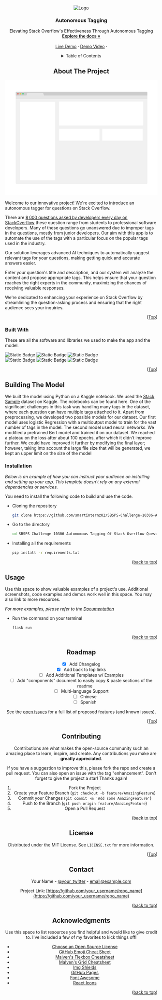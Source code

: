 <!-- Improved compatibility of back-to-top link: See: https://github.com/othneildrew/Best-README-Template/pull/73 -->
<a name="readme-top"></a>
<!--
*** Thanks for checking out the Best-README template. If you have a suggestion
*** That would make this better; please fork the repo and create a pull request
*** or open an issue with the tag "enhancement".
*** Don't forget to give the project a star!
*** Thanks again! Now go create something AMAZING! :D
-->



<!-- PROJECT SHIELDS -->
<!--
*** I'm using markdown "reference style" links for readability.
*** Reference links are  in brackets [ ] instead of parentheses ( ).
*** See the bottom of this document for the declaration of the reference variables
*** for contributors-url, forks-url, etc. This is an optional, concise syntax you may use.
*** https://www.markdownguide.org/basic-syntax/#reference-style-links

*** [![Contributors][contributors-shield]][contributors-url]
*** [![Forks][forks-shield]][forks-url]
*** [![Stargazers][stars-shield]][stars-url]
*** [![Issues][issues-shield]][issues-url]
*** [![MIT License][license-shield]][license-url]
*** [![LinkedIn][linkedin-shield]][linkedin-url]
-->


<!-- PROJECT LOGO -->
<br />
<div align="center">
  <a href="https://github.com/smartinternz02/SBSPS-Challenge-10306-Autonomous-Tagging-Of-Stack-Overflow-Questions">
    <img src="https://github.com/smartinternz02/SBSPS-Challenge-10306-Autonomous-Tagging-Of-Stack-Overflow-Questions/blob/b582f4f36ade4947bca1b033e1382ee349536f41/images/logo.png" alt="Logo">
  </a>

  <h3 align="center">Autonomous Tagging</h3>

  <p align="center">
    Elevating Stack Overflow's Effectiveness Through Autonomous Tagging
    <br />
    <a href="https://github.com/smartinternz02/SBSPS-Challenge-10306-Autonomous-Tagging-Of-Stack-Overflow-Questions"><strong>Explore the docs »</strong></a>
    <br />
    <br />
    <a href="https://researchengines.azurewebsites.net/">Live Demo</a>
    ·
    <a href="https://github.com/othneildrew/Best-README-Template/issues">Demo Video</a>
    ·<!--
    *** <a href="https://github.com/othneildrew/Best-README-Template/issues">Request Feature</a>
    >
  </p>
</div>



<!-- TABLE OF CONTENTS -->
<details align="left">
  <summary align="center">Table of Contents</summary>
  <ol>
    <li>
      <a href="#about-the-project">About The Project</a>
      <ul>
        <li><a href="#built-with">Built With</a></li>
      </ul>
    </li>
    <li>
      <a href="#getting-started">Building the Model</a>
      <ul>
        <li><a href="#installation">Installation</a></li>
      </ul>
    </li>
    <li><a href="#usage">Usage</a></li>
    <li><a href="#roadmap">Roadmap</a></li>
    <li><a href="#contributing">Contributing</a></li>
    <li><a href="#license">License</a></li>
    <li><a href="#contact">Contact</a></li>
    <li><a href="#acknowledgments">Acknowledgments</a></li>
  </ol>
</details>



<!-- ABOUT THE PROJECT -->
## About The Project

[![Product Name Screen Shot][product-screenshot]](https://example.com)
<div align="left">
Welcome to our innovative project! We're excited to introduce an autonomous tagger for questions on Stack Overflow.

There are [8,000 questions asked by developers every day on StackOverflow](https://stackoverflow.blog/2017/05/09/introducing-stack-overflow-trends/#:~:text=On%20a%20typical%20day%2C%20developers,run%20into%20in%20their%20work.) these question range from students to professional software developers. Many of these questions go unanswered due to improper tags in the questions, mostly from junior developers. Our aim with this app is to automate the use of the tags with a particular focus on the popular tags used in the industry.

Our solution leverages advanced AI techniques to automatically suggest relevant tags for your questions, making getting quick and accurate answers easier.

Enter your question's title and description, and our system will analyze the content and propose appropriate tags. This helps ensure that your question reaches the right experts in the community, maximizing the chances of receiving valuable responses.

We're dedicated to enhancing your experience on Stack Overflow by streamlining the question-asking process and ensuring that the right audience sees your inquiries.
</div>
<p align="right">(<a href="#readme-top">Top</a>)</p>


<div align="left">
  
### Built With

These are all the software and libraries we used to make the app and the model.

![Static Badge](https://img.shields.io/badge/Flask-blue?logo=Flask)
![Static Badge](https://img.shields.io/badge/Gradio-yellow?logo=gradio)
![Static Badge](https://img.shields.io/badge/pytorch-orange?logo=pytorch)
</br>
![Static Badge](https://img.shields.io/badge/hugging_face-yellow?logo=hugging%20face)
![Static Badge](https://img.shields.io/badge/kaggle-lightblue?logo=kaggle)
![Static Badge](https://img.shields.io/badge/JQuery-lightblue?logo=Jquery)
</div>
<p align="right">(<a href="#readme-top">Top</a>)</p>


<div align="left">
  
<!-- Building The model -->
## Building The Model

We built the model using Python on a Kaggle notebook. We used the [Stack Sample](https://www.kaggle.com/datasets/stackoverflow/stacksample) dataset on Kaggle. The notebooks can be found here. One of the significant challenges in this task was handling many tags in the dataset, where each question can have multiple tags attached to it. Apart from preprocessing, we developed two possible models for our dataset. Our first model uses logistic Regression with a multioutput model to train for the vast number of tags in the model. The second model used neural networks. We modified a pretrained Bert model and trained it on our dataset. We reached a plateau on the loss after about 100 epochs, after which it didn't improve further. We could have improved it further by modifying the final layer; however, taking into account the large file size that will be generated, we kept an upper limit on the size of the model
</div>

<div align="left">
  
### Installation

_Below is an example of how you can instruct your audience on installing and setting up your app. This template doesn't rely on any external dependencies or services._

You need to install the following code to build and use the code.
  
* Cloning the repository
  ```sh
  git clone https://github.com/smartinternz02/SBSPS-Challenge-10306-Autonomous-Tagging-Of-Stack-Overflow-Questions.git
  ```
* Go to the directory 
  ```sh
  cd SBSPS-Challenge-10306-Autonomous-Tagging-Of-Stack-Overflow-Questions
  ```
* Installing all the requirements
  ```sh
  pip install -r requirements.txt
  ```
</div>

<p align="right">(<a href="#readme-top">back to top</a>)</p>


<div align="left">
  
<!-- USAGE EXAMPLES -->
## Usage

Use this space to show valuable examples of a project's use. Additional screenshots, code examples and demos work well in this space. You may also link to more resources.

_For more examples, please refer to the [Documentation](https://example.com)_

* Run the command on your terminal
  ```sh
  flask run
  ```
</div>

<p align="right">(<a href="#readme-top">back to top</a>)</p>

<!-- ROADMAP -->
## Roadmap

- [x] Add Changelog
- [x] Add back to top links
- [ ] Add Additional Templates w/ Examples
- [ ] Add "components" document to easily copy & paste sections of the readme
- [ ] Multi-language Support
    - [ ] Chinese
    - [ ] Spanish

See the [open issues](https://github.com/othneildrew/Best-README-Template/issues) for a full list of proposed features (and known issues).

<p align="right">(<a href="#readme-top">Top</a>)</p>



<!-- CONTRIBUTING -->
## Contributing

Contributions are what makes the open-source community such an amazing place to learn, inspire, and create. Any contributions you make are **greatly appreciated**.

If you have a suggestion to improve this, please fork the repo and create a pull request. You can also open an issue with the tag "enhancement".
Don't forget to give the project a star! Thanks again!

1. Fork the Project
2. Create your Feature Branch (`git checkout -b feature/AmazingFeature`)
3. Commit your Changes (`git commit -m 'Add some AmazingFeature'`)
4. Push to the Branch (`git push origin feature/AmazingFeature`)
5. Open a Pull Request

<p align="right">(<a href="#readme-top">back to top</a>)</p>



<!-- LICENSE -->
## License

Distributed under the MIT License. See `LICENSE.txt` for more information.

<p align="right">(<a href="#readme-top">Top</a>)</p>



<!-- CONTACT -->
## Contact

Your Name - [@your_twitter](https://twitter.com/your_username) - email@example.com

Project Link: [https://github.com/your_username/repo_name](https://github.com/your_username/repo_name)

<p align="right">(<a href="#readme-top">back to top</a>)</p>



<!-- ACKNOWLEDGMENTS -->
## Acknowledgments

Use this space to list resources you find helpful and would like to give credit to. I've included a few of my favorites to kick things off!

* [Choose an Open Source License](https://choosealicense.com)
* [GitHub Emoji Cheat Sheet](https://www.webpagefx.com/tools/emoji-cheat-sheet)
* [Malven's Flexbox Cheatsheet](https://flexbox.malven.co/)
* [Malven's Grid Cheatsheet](https://grid.malven.co/)
* [Img Shields](https://shields.io)
* [GitHub Pages](https://pages.github.com)
* [Font Awesome](https://fontawesome.com)
* [React Icons](https://react-icons.github.io/react-icons/search)

<p align="right">(<a href="#readme-top">back to top</a>)</p>



<!-- MARKDOWN LINKS & IMAGES -->
<!-- https://www.markdownguide.org/basic-syntax/#reference-style-links -->
[contributors-shield]: https://img.shields.io/github/contributors/othneildrew/Best-README-Template.svg?style=for-the-badge
[contributors-url]: https://github.com/othneildrew/Best-README-Template/graphs/contributors
[forks-shield]: https://img.shields.io/github/forks/othneildrew/Best-README-Template.svg?style=for-the-badge
[forks-url]: https://github.com/othneildrew/Best-README-Template/network/members
[stars-shield]: https://img.shields.io/github/stars/othneildrew/Best-README-Template.svg?style=for-the-badge
[stars-url]: https://github.com/othneildrew/Best-README-Template/stargazers
[issues-shield]: https://img.shields.io/github/issues/othneildrew/Best-README-Template.svg?style=for-the-badge
[issues-url]: https://github.com/othneildrew/Best-README-Template/issues
[license-shield]: https://img.shields.io/github/license/othneildrew/Best-README-Template.svg?style=for-the-badge
[license-url]: https://github.com/othneildrew/Best-README-Template/blob/master/LICENSE.txt
[linkedin-shield]: https://img.shields.io/badge/-LinkedIn-black.svg?style=for-the-badge&logo=linkedin&colorB=555
[linkedin-url]: https://linkedin.com/in/othneildrew
[product-screenshot]: images/screenshot.png
[Next.js]: https://img.shields.io/badge/next.js-000000?style=for-the-badge&logo=nextdotjs&logoColor=white
[Next-url]: https://nextjs.org/
[React.js]: https://img.shields.io/badge/React-20232A?style=for-the-badge&logo=react&logoColor=61DAFB
[React-url]: https://reactjs.org/
[Vue.js]: https://img.shields.io/badge/Vue.js-35495E?style=for-the-badge&logo=vuedotjs&logoColor=4FC08D
[Vue-url]: https://vuejs.org/
[Angular.io]: https://img.shields.io/badge/Angular-DD0031?style=for-the-badge&logo=angular&logoColor=white
[Angular-url]: https://angular.io/
[Svelte.dev]: https://img.shields.io/badge/Svelte-4A4A55?style=for-the-badge&logo=svelte&logoColor=FF3E00
[Svelte-url]: https://svelte.dev/
[Laravel.com]: https://img.shields.io/badge/Laravel-FF2D20?style=for-the-badge&logo=laravel&logoColor=white
[Laravel-url]: https://laravel.com
[Bootstrap.com]: https://img.shields.io/badge/Bootstrap-563D7C?style=for-the-badge&logo=bootstrap&logoColor=white
[Bootstrap-url]: https://getbootstrap.com
[JQuery.com]: https://img.shields.io/badge/jQuery-0769AD?style=for-the-badge&logo=jquery&logoColor=white
[JQuery-url]: https://jquery.com 

